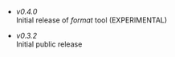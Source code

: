 * _v0.4.0_  
       Initial release of _format_ tool (EXPERIMENTAL)

* _v0.3.2_  
       Initial public release
